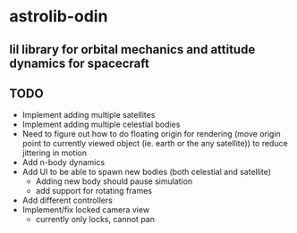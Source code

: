 # astrolib-odin

## lil library for orbital mechanics and attitude dynamics for spacecraft


## TODO
- Implement adding multiple satellites
- Implement adding multiple celestial bodies
- Need to figure out how to do floating origin for rendering
  (move origin point to currently viewed object (ie. earth or the any satellite)) to reduce jittering in motion
- Add n-body dynamics
- Add UI to be able to spawn new bodies (both celestial and satellite)
  - Adding new body should pause simulation
  - add support for rotating frames
- Add different controllers
- Implement/fix locked camera view
  - currently only locks, cannot pan
